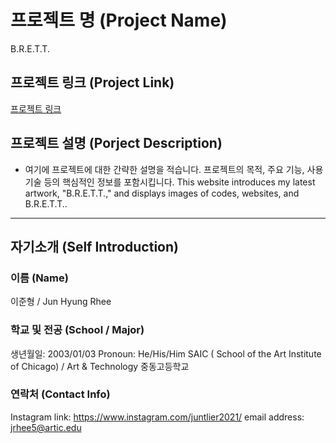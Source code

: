 # 프로젝트 명 (Project Name)
B.R.E.T.T.
## 프로젝트 링크 (Project Link)
[프로젝트 링크](여기에_프로젝트_링크_주소)

## 프로젝트 설명 (Porject Description)
- 여기에 프로젝트에 대한 간략한 설명을 적습니다. 프로젝트의 목적, 주요 기능, 사용 기술 등의 핵심적인 정보를 포함시킵니다.
This website introduces my latest artwork, "B.R.E.T.T.," and displays images of codes, websites, and B.R.E.T.T..

---

## 자기소개 (Self Introduction)

### 이름 (Name)
이준형 / Jun Hyung Rhee

### 학교 및 전공 (School / Major)
생년월일: 2003/01/03
Pronoun: He/His/Him
SAIC ( School of the Art Institute of Chicago) / Art & Technology
중동고등학교

### 연락처 (Contact Info)
Instagram link: https://www.instagram.com/juntlier2021/
email address: jrhee5@artic.edu